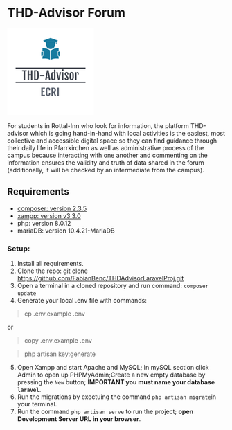 # THD-Advisor Forum 
<img src="public/images/logo.png" alt="Image"/>

For students in Rottal-Inn who look for information, the platform THD-advisor which is going hand-in-hand with local activities is the easiest, most collective and accessible digital space so they can find guidance through their daily life in Pfarrkirchen as well as administrative process of the campus because interacting with one another and commenting on the information ensures the validity and truth of data shared in the forum (additionally, it will be checked by an intermediate from the campus).​
## Requirements
- [composer: version 2.3.5](https://getcomposer.org/download/)
- [xampp: version v3.3.0](https://www.apachefriends.org/download.html)
- php: version 8.0.12
- mariaDB: version 10.4.21-MariaDB
### Setup:
1. Install all requirements.
2. Clone the repo: git clone https://github.com/FabianBenc/THDAdvisorLaravelProj.git
3. Open a terminal in a cloned repository and run command: `composer update`
4. Generate your local .env file with commands: 
>cp .env.example .env

or

>copy .env.example .env

>php artisan key:generate
5. Open Xampp and start Apache and MySQL; In mySQL section click Admin to open up PHPMyAdmin;Create a new empty database by pressing the `New` button; **IMPORTANT you must name your database `laravel`**.
6. Run the migrations by exectuing the command `php artisan migrate`in your terminal.
7. Run the command `php artisan serve` to run the project; **open Development Server URL in your browser**.

